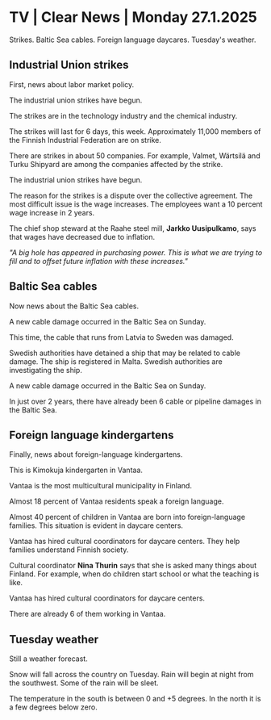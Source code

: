 # TV \| Clear News \| Monday 27.1.2025

Strikes. Baltic Sea cables. Foreign language daycares. Tuesday's weather.

## Industrial Union strikes

First, news about labor market policy.

The industrial union strikes have begun.

The strikes are in the technology industry and the chemical industry.

The strikes will last for 6 days, this week. Approximately 11,000 members of the Finnish Industrial Federation are on strike.

There are strikes in about 50 companies. For example, Valmet, Wärtsilä and Turku Shipyard are among the companies affected by the strike.

The industrial union strikes have begun.

The reason for the strikes is a dispute over the collective agreement. The most difficult issue is the wage increases. The employees want a 10 percent wage increase in 2 years.

The chief shop steward at the Raahe steel mill, **Jarkko Uusipulkamo**, says that wages have decreased due to inflation.

*"A big hole has appeared in purchasing power. This is what we are trying to fill and to offset future inflation with these increases."*

## Baltic Sea cables

Now news about the Baltic Sea cables.

A new cable damage occurred in the Baltic Sea on Sunday.

This time, the cable that runs from Latvia to Sweden was damaged.

Swedish authorities have detained a ship that may be related to cable damage. The ship is registered in Malta. Swedish authorities are investigating the ship.

A new cable damage occurred in the Baltic Sea on Sunday.

In just over 2 years, there have already been 6 cable or pipeline damages in the Baltic Sea.

## Foreign language kindergartens

Finally, news about foreign-language kindergartens.

This is Kimokuja kindergarten in Vantaa.

Vantaa is the most multicultural municipality in Finland.

Almost 18 percent of Vantaa residents speak a foreign language.

Almost 40 percent of children in Vantaa are born into foreign-language families. This situation is evident in daycare centers.

Vantaa has hired cultural coordinators for daycare centers. They help families understand Finnish society.

Cultural coordinator **Nina Thurin** says that she is asked many things about Finland. For example, when do children start school or what the teaching is like.

Vantaa has hired cultural coordinators for daycare centers.

There are already 6 of them working in Vantaa.

## Tuesday weather

Still a weather forecast.

Snow will fall across the country on Tuesday. Rain will begin at night from the southwest. Some of the rain will be sleet.

The temperature in the south is between 0 and +5 degrees. In the north it is a few degrees below zero.

